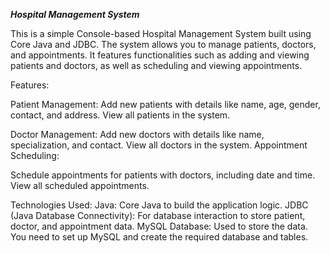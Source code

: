 ***Hospital Management System***

This is a simple Console-based Hospital Management System built using Core Java and JDBC.
The system allows you to manage patients, doctors, and appointments.
It features functionalities such as adding and viewing patients and doctors, as well as scheduling and viewing appointments.


Features:

Patient Management:
Add new patients with details like name, age, gender, contact, and address.
View all patients in the system.

Doctor Management:
Add new doctors with details like name, specialization, and contact.
View all doctors in the system.
Appointment Scheduling:

Schedule appointments for patients with doctors, including date and time.
View all scheduled appointments.

Technologies Used:
Java: Core Java to build the application logic.
JDBC (Java Database Connectivity): For database interaction to store patient, doctor, and appointment data.
MySQL Database: Used to store the data. You need to set up MySQL and create the required database and tables.

